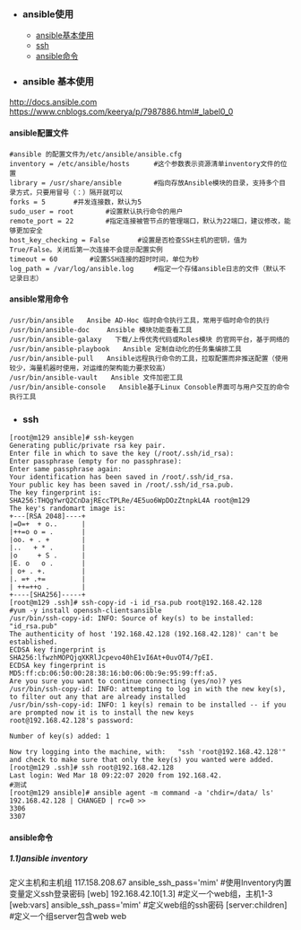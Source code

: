 + ### ansible使用
    + [ansible基本使用](#ansible基本使用)
    + [ssh ](#ssh)  
    + [ansible命令 ](#ansible命令)  
+ ### ansible 基本使用
http://docs.ansible.com
https://www.cnblogs.com/keerya/p/7987886.html#_label0_0 
#### ansible配置文件
```
#ansible 的配置文件为/etc/ansible/ansible.cfg
inventory = /etc/ansible/hosts      #这个参数表示资源清单inventory文件的位置
library = /usr/share/ansible        #指向存放Ansible模块的目录，支持多个目录方式，只要用冒号（：）隔开就可以
forks = 5       #并发连接数，默认为5
sudo_user = root        #设置默认执行命令的用户
remote_port = 22        #指定连接被管节点的管理端口，默认为22端口，建议修改，能够更加安全
host_key_checking = False       #设置是否检查SSH主机的密钥，值为True/False。关闭后第一次连接不会提示配置实例
timeout = 60        #设置SSH连接的超时时间，单位为秒
log_path = /var/log/ansible.log     #指定一个存储ansible日志的文件（默认不记录日志）
```
#### ansible常用命令
```
/usr/bin/ansible　　Ansibe AD-Hoc 临时命令执行工具，常用于临时命令的执行
/usr/bin/ansible-doc 　　Ansible 模块功能查看工具
/usr/bin/ansible-galaxy　　下载/上传优秀代码或Roles模块 的官网平台，基于网络的
/usr/bin/ansible-playbook　　Ansible 定制自动化的任务集编排工具
/usr/bin/ansible-pull　　Ansible远程执行命令的工具，拉取配置而非推送配置（使用较少，海量机器时使用，对运维的架构能力要求较高）
/usr/bin/ansible-vault　　Ansible 文件加密工具
/usr/bin/ansible-console　　Ansible基于Linux Consoble界面可与用户交互的命令执行工具
```
+ ### ssh
```
[root@m129 ansible]# ssh-keygen
Generating public/private rsa key pair.
Enter file in which to save the key (/root/.ssh/id_rsa): 
Enter passphrase (empty for no passphrase): 
Enter same passphrase again: 
Your identification has been saved in /root/.ssh/id_rsa.
Your public key has been saved in /root/.ssh/id_rsa.pub.
The key fingerprint is:
SHA256:THQgYwrQ2CnDajREccTPLRe/4E5uo6WpDOzZtnpkL4A root@m129
The key's randomart image is:
+---[RSA 2048]----+
|=O=+  + o..      |
|++=o o = .       |
|oo. + . +        |
|..   + * .       |
|o     + S .      |
|E. o   o .       |
| o+ . +.         |
|. =+ .+=         |
| ++=++o .        |
+----[SHA256]-----+
[root@m129 .ssh]# ssh-copy-id -i id_rsa.pub root@192.168.42.128		#yum -y install openssh-clientsansible
/usr/bin/ssh-copy-id: INFO: Source of key(s) to be installed: "id_rsa.pub"
The authenticity of host '192.168.42.128 (192.168.42.128)' can't be established.
ECDSA key fingerprint is SHA256:lfwzhMOPQjqXKRlJcpevo40hE1vI6At+0uvOT4/7pEI.
ECDSA key fingerprint is MD5:ff:cb:06:50:00:28:38:16:b0:06:0b:9e:95:99:ff:a5.
Are you sure you want to continue connecting (yes/no)? yes
/usr/bin/ssh-copy-id: INFO: attempting to log in with the new key(s), to filter out any that are already installed
/usr/bin/ssh-copy-id: INFO: 1 key(s) remain to be installed -- if you are prompted now it is to install the new keys
root@192.168.42.128's password: 

Number of key(s) added: 1

Now try logging into the machine, with:   "ssh 'root@192.168.42.128'"
and check to make sure that only the key(s) you wanted were added.
[root@m129 .ssh]# ssh root@192.168.42.128
Last login: Wed Mar 18 09:22:07 2020 from 192.168.42.
#测试
[root@m129 ansible]# ansible agent -m command -a 'chdir=/data/ ls'
192.168.42.128 | CHANGED | rc=0 >>
3306
3307
```
#### ansible命令

##### 1.1)ansible inventory
定义主机和主机组
117.158.208.67 ansible_ssh_pass='mim'  #使用Inventory内置变量定义ssh登录密码
[web]
192.168.42.10[1.3] #定义一个web组，主机1-3
[web:vars]
ansible_ssh_pass='mim'	#定义web组的ssh密码
[server:children] #定义一个组server包含web
web
